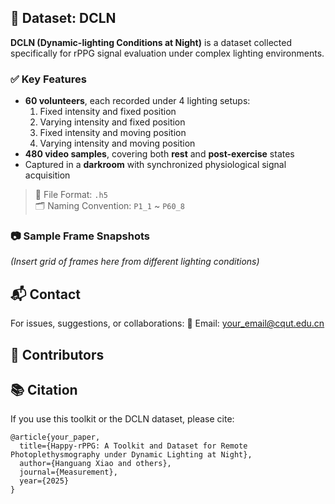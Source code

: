 ## 🧠 Dataset: DCLN

**DCLN (Dynamic-lighting Conditions at Night)** is a dataset collected specifically for rPPG signal evaluation under complex lighting environments.

### ✅ Key Features

- **60 volunteers**, each recorded under 4 lighting setups:
  1. Fixed intensity and fixed position
  2. Varying intensity and fixed position
  3. Fixed intensity and moving position
  4. Varying intensity and moving position
- **480 video samples**, covering both **rest** and **post-exercise** states
- Captured in a **darkroom** with synchronized physiological signal acquisition

> 💾 File Format: `.h5`  
> 🗂 Naming Convention: `P1_1` ~ `P60_8`

### 📷 Sample Frame Snapshots

*(Insert grid of frames here from different lighting conditions)*




## 📬 Contact

For issues, suggestions, or collaborations:
📧 Email: your_email@cqut.edu.cn



## 🤝 Contributors


##  📚 Citation
If you use this toolkit or the DCLN dataset, please cite:
````
@article{your_paper,
  title={Happy-rPPG: A Toolkit and Dataset for Remote Photoplethysmography under Dynamic Lighting at Night},
  author={Hanguang Xiao and others},
  journal={Measurement},
  year={2025}
}
````